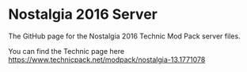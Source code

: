 # Nostalgia 2016 Server

The GitHub page for the Nostalgia 2016 Technic Mod Pack server files.

You can find the Technic page here https://www.technicpack.net/modpack/nostalgia-13.1771078
